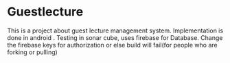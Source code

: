 # Guestlecture
This is a project about guest lecture management system.
Implementation is done in android .
Testing in sonar cube,
uses firebase for Database.
Change the firebase keys for authorization or else build will fail(for people who are forking or pulling)
